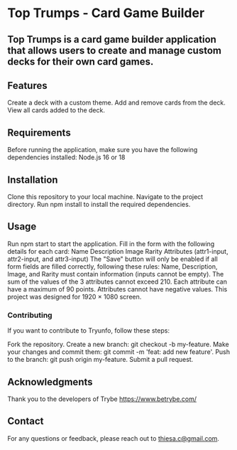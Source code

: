 # Top Trumps - Card Game Builder
Top Trumps is a card game builder application that allows users to create and manage custom decks for their own card games.
---
## Features
Create a deck with a custom theme.
Add and remove cards from the deck.
View all cards added to the deck.

## Requirements
Before running the application, make sure you have the following dependencies installed:
Node.js 16 or 18

## Installation
Clone this repository to your local machine.
Navigate to the project directory.
Run npm install to install the required dependencies.

## Usage
Run npm start to start the application.
Fill in the form with the following details for each card:
Name
Description
Image
Rarity
Attributes (attr1-input, attr2-input, and attr3-input)
The "Save" button will only be enabled if all form fields are filled correctly, following these rules:
Name, Description, Image, and Rarity must contain information (inputs cannot be empty).
The sum of the values of the 3 attributes cannot exceed 210.
Each attribute can have a maximum of 90 points.
Attributes cannot have negative values.
This project was designed for 1920 × 1080 screen.

### Contributing
If you want to contribute to Tryunfo, follow these steps:

Fork the repository.
Create a new branch: git checkout -b my-feature.
Make your changes and commit them: git commit -m 'feat: add new feature'.
Push to the branch: git push origin my-feature.
Submit a pull request.

## Acknowledgments
Thank you to the developers of Trybe https://www.betrybe.com/

## Contact
For any questions or feedback, please reach out to thiesa.c@gmail.com.

